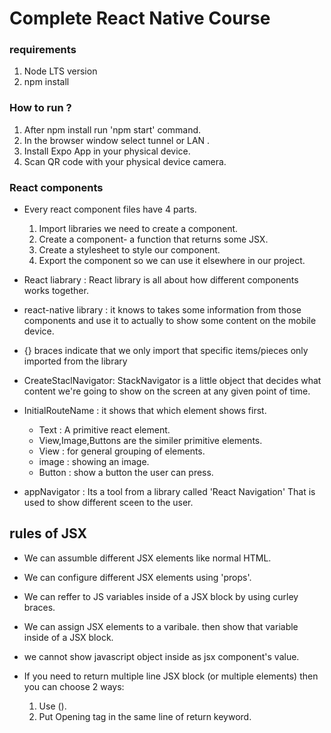 # Complete React Native Course

### requirements

1. Node LTS version
2. npm install

### How to run ?

1. After npm install run 'npm start' command.
2. In the browser window select tunnel or LAN .
3. Install Expo App in your physical device.
4. Scan QR code with your physical device camera.

### React components

- Every react component files have 4 parts.

  1. Import libraries we need to create a component.
  2. Create a component- a function that returns some JSX.
  3. Create a stylesheet to style our component.
  4. Export the component so we can use it elsewhere in our project.

- React liabrary : React library is all about how different components works together.
- react-native library : it knows to takes some information from those components and use it to actually to show some content on the mobile device.
- {} braces indicate that we only import that specific items/pieces only imported from the library
- CreateStaclNavigator: StackNavigator is a little object that decides what content we're going to show on the screen at any given point of time.
- InitialRouteName : it shows that which element shows first.

  - Text : A primitive react element.
  - View,Image,Buttons are the similer primitive elements.
  - View : for general grouping of elements.
  - image : showing an image.
  - Button : show a button the user can press.

- appNavigator : Its a tool from a library called 'React Navigation' That is used to show different sceen to the user.

## rules of JSX
- We can assumble different JSX elements like normal HTML.
- We can configure different JSX elements using 'props'.
- We can reffer to JS variables inside of a JSX block by using curley braces.
- We can assign JSX elements to a varibale. then show that variable inside of a JSX block.

- we cannot show javascript object inside as jsx component's value.
   
- If you need to return multiple line JSX block (or multiple elements) then you can choose 2 ways:
    1. Use ().
    2. Put Opening tag in the same line of return keyword.
